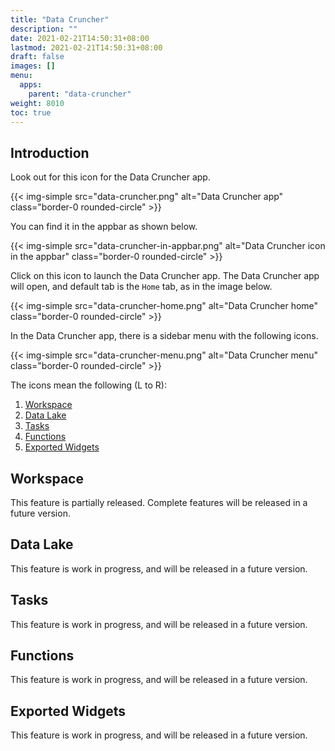 ```yaml
---
title: "Data Cruncher"
description: ""
date: 2021-02-21T14:50:31+08:00
lastmod: 2021-02-21T14:50:31+08:00
draft: false
images: []
menu:
  apps:
    parent: "data-cruncher"
weight: 8010
toc: true
---
```


## Introduction

Look out for this icon for the Data Cruncher app.

{{< img-simple src="data-cruncher.png" alt="Data Cruncher app" class="border-0 rounded-circle" >}}

You can find it in the appbar as shown below.

{{< img-simple src="data-cruncher-in-appbar.png" alt="Data Cruncher icon in the appbar" class="border-0 rounded-circle" >}}

Click on this icon to launch the Data Cruncher app. The Data Cruncher app will open, and default tab is the `Home` tab, as in the image below.

{{< img-simple src="data-cruncher-home.png" alt="Data Cruncher home" class="border-0 rounded-circle" >}}

In the Data Cruncher app, there is a sidebar menu with the following icons.

{{< img-simple src="data-cruncher-menu.png" alt="Data Cruncher menu" class="border-0 rounded-circle" >}}

The icons mean the following (L to R):

1. [Workspace](#workspace)
2. [Data Lake](#data-lake)
3. [Tasks](#tasks)
4. [Functions](#functions)
5. [Exported Widgets](#exported-widgets)

## Workspace

This feature is partially released. Complete features will be released in a future version.

## Data Lake

This feature is work in progress, and will be released in a future version.

## Tasks

This feature is work in progress, and will be released in a future version.

## Functions

This feature is work in progress, and will be released in a future version.

## Exported Widgets

This feature is work in progress, and will be released in a future version.
